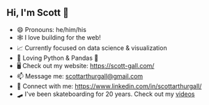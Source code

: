 ## Hi, I'm Scott 👋
- 😄 Pronouns: he/him/his
- 🕸️ I love building for the web!
- 📈 Currently focused on data science & visualization
- 🐍 Loving Python & Pandas 🐼
- 🖥️ Check out my website: https://scott-gall.com/
- 📫 Message me: scottarthurgall@gmail.com
- 🤝 Connect with me: https://www.linkedin.com/in/scottarthurgall/
- 🛹 I've been skateboarding for 20 years. Check out my [videos](https://www.youtube.com/channel/UC4iwTXdc--yBZ_5PY-QFUiA)
<!--
**scottgall/scottgall** is a ✨ _special_ ✨ repository because its `README.md` (this file) appears on your GitHub profile.

Here are some ideas to get you started:

- 🔭 I’m currently working on ...
- 🌱 I’m currently learning ...
- 👯 I’m looking to collaborate on ...
- 🤔 I’m looking for help with ...
- 💬 Ask me about ...
- 📫 How to reach me: ...
- 😄 Pronouns: ...
- ⚡ Fun fact: ...
-->
